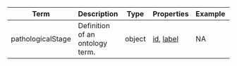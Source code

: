 |Term | Description | Type | Properties | Example | Enum|
| ---| ---| ---| ---| ---| --- |
| pathologicalStage | Definition of an ontology term. | object | [id](./id.md), [label](./label.md) | NA | NA|
